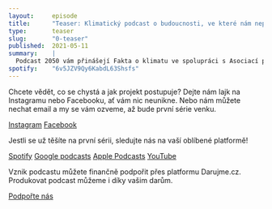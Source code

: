 ```yaml
---
layout:     episode
title:      "Teaser: Klimatický podcast o budoucnosti, ve které nám nepoteče do bot"
type:       teaser
slug:       "0-teaser"
published:  2021-05-11
summary:    |
  Podcast 2050 vám přinášejí Fakta o klimatu ve spolupráci s Asociací pro mezinárodní otázky, Učenou společností České republiky a Centrem pro dopravu a energetiku. Na podcast se můžete těšit už v létě 2021.
spotify:    "6v5JZV9Qy6KabdL63Shsfs"
---
```

Chcete vědět, co se chystá a jak projekt postupuje? Dejte nám lajk na Instagramu nebo Facebooku, ať vám nic neunikne. Nebo nám můžete nechat email a my se vám ozveme, až bude první série venku.

<a class="btn btn-primary" href="{{ site.instagram }}">Instagram</a>
<a class="btn btn-secondary" href="{{ site.facebook }}">Facebook</a>

Jestli se už těšíte na první sérii, sledujte nás na vaší oblíbené platformě!

<a class="btn btn-primary" href="{{ site.spotify }}">Spotify</a>
<a class="btn btn-secondary" href="{{ site.google-podcasts }}">Google podcasts</a>
<a class="btn btn-secondary" href="{{ site.apple-podcasts }}">Apple Podcasts</a>
<a class="btn btn-secondary" href="{{ site.youtube }}">YouTube</a>

Vznik podcastu můžete finančně podpořit přes platformu Darujme.cz. Produkovat podcast můžeme i díky vašim darům.

<a class="btn btn-primary" href="{{ site.fundraising }}">Podpořte nás</a>
